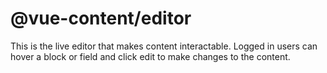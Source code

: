 # @vue-content/editor

This is the live editor that makes content interactable. Logged in users can hover a block or field and click edit to make changes to the content.